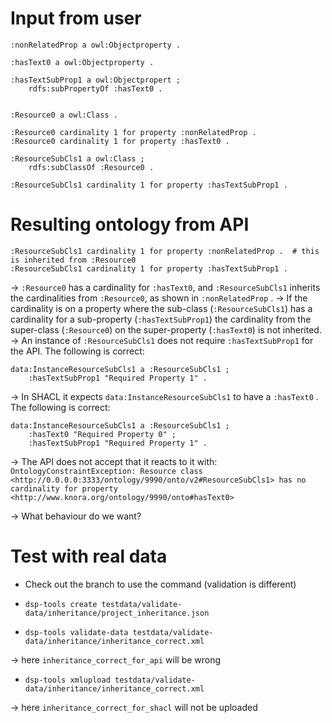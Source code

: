 # Input from user

```
:nonRelatedProp a owl:Objectproperty .

:hasText0 a owl:Objectproperty .

:hasTextSubProp1 a owl:Objectpropert ;
	rdfs:subPropertyOf :hasText0 .


:Resource0 a owl:Class .

:Resource0 cardinality 1 for property :nonRelatedProp .
:Resource0 cardinality 1 for property :hasText0 .

:ResourceSubCls1 a owl:Class ;
	rdfs:subClassOf :Resource0 .

:ResourceSubCls1 cardinality 1 for property :hasTextSubProp1 .
```


# Resulting ontology from API

```
:ResourceSubCls1 cardinality 1 for property :nonRelatedProp .  # this is inherited from :Resource0
:ResourceSubCls1 cardinality 1 for property :hasTextSubProp1 .
```

-> `:Resource0` has a cardinality for `:hasText0`, and `:ResourceSubCls1` inherits the cardinalities from `:Resource0`, as shown in `:nonRelatedProp` .
-> If the cardinality is on a property where the sub-class (`:ResourceSubCls1`) has a cardinality for a sub-property (`:hasTextSubProp1`) the cardinality from the super-class (`:Resource0`) on the super-property (`:hasText0`) is not inherited.
-> An instance of `:ResourceSubCls1` does not require `:hasTextSubProp1` for the API. The following is correct:

```
data:InstanceResourceSubCls1 a :ResourceSubCls1 ;
	:hasTextSubProp1 "Required Property 1" .
```

-> In SHACL it expects `data:InstanceResourceSubCls1` to have a `:hasText0` . The following is correct:

```
data:InstanceResourceSubCls1 a :ResourceSubCls1 ;
	:hasText0 "Required Property 0" ;
	:hasTextSubProp1 "Required Property 1" .
```

-> The API does not accept that it reacts to it with:
`OntologyConstraintException: Resource class <http://0.0.0.0:3333/ontology/9990/onto/v2#ResourceSubCls1> has no cardinality for property <http://www.knora.org/ontology/9990/onto#hasText0>`

-> What behaviour do we want?

# Test with real data

- Check out the branch to use the command (validation is different)

- `dsp-tools create testdata/validate-data/inheritance/project_inheritance.json`

- `dsp-tools validate-data testdata/validate-data/inheritance/inheritance_correct.xml`

-> here `inheritance_correct_for_api` will be wrong


- `dsp-tools xmlupload testdata/validate-data/inheritance/inheritance_correct.xml`

-> here `inheritance_correct_for_shacl` will not be uploaded
